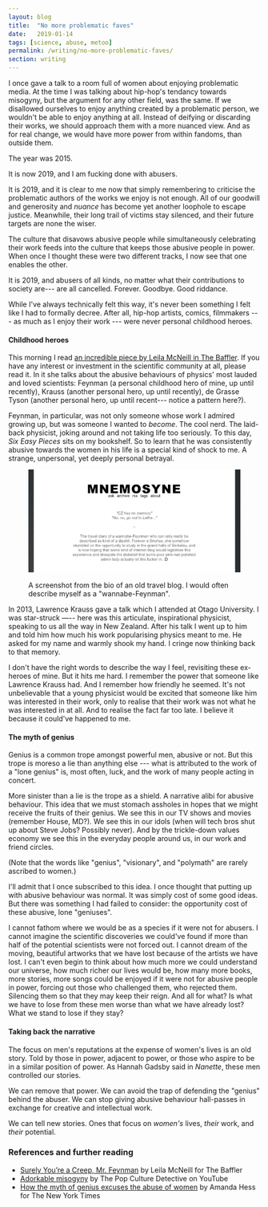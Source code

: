 ```yaml
---
layout: blog
title:  "No more problematic faves"
date:   2019-01-14
tags: [science, abuse, metoo]
permalink: /writing/no-more-problematic-faves/
section: writing
--- 
```


I once gave a talk to a room full of women about enjoying problematic media. At the time I was talking about hip-hop's tendancy towards misogyny, but the argument for any other field, was the same. If we disallowed ourselves to enjoy anything created by a problematic person, we wouldn't be able to enjoy anything at all. Instead of deifying or discarding their works, we should approach them with a more nuanced view. And as for real change, we would have more power from within fandoms, than outside them. 

The year was 2015.

It is now 2019, and I am fucking done with abusers.

It is 2019, and it is clear to me now that simply remembering to criticise the problematic authors of the works we enjoy is not enough. All of our goodwill and generosity and _nuance_ has become yet another loophole to escape justice. Meanwhile, their long trail of victims stay silenced, and their future targets are none the wiser.

The culture that disavows abusive people while simultaneously celebrating their work feeds into the culture that keeps those abusive people in power. When once I thought these were two different tracks, I now see that one enables the other.

It is 2019, and abusers of all kinds, no matter what their contributions to society are--- are all cancelled. Forever. Goodbye. Good riddance.

While I've always technically felt this way, it's never been something I felt like I had to formally decree. After all, hip-hop artists, comics, filmmakers --- as much as I enjoy their work --- were never personal childhood heroes.

#### Childhood heroes

This morning I read [an incredible piece by Leila McNeill in The Baffler](https://thebaffler.com/outbursts/surely-youre-a-creep-mr-feynman-mcneill). If you have any interest or investment in the scientific community at all, please read it. In it she talks about the abusive behaviours of physics' most lauded and loved scientists: Feynman (a personal childhood hero of mine, up until recently), Krauss (another personal hero, up until recently), de Grasse Tyson (another personal hero, up until recent--- notice a pattern here?).

Feynman, in particular, was not only someone whose work I admired growing up, but was someone I wanted to _become_. The cool nerd. The laid-back physicist, joking around and not taking life too seriously. To this day, _Six Easy Pieces_ sits on my bookshelf. So to learn that he was consistently abusive towards the women in his life is a special kind of shock to me. A strange, unpersonal, yet deeply personal betrayal.

<figure class="text-center vp-4">
  <img src="/images/mnemosyne-blog.png">
  <p class="small grey">A screenshot from the bio of an old travel blog. I would often describe myself as a "wannabe-Feynman".</p>
</figure>

In 2013, Lawrence Krauss gave a talk which I attended at Otago University. I was star-struck —-- here was this articulate, inspirational physicist, speaking to us all the way in New Zealand. After his talk I went up to him and told him how much his work popularising physics meant to me. He asked for my name and warmly shook my hand. I cringe now thinking back to that memory.

I don't have the right words to describe the way I feel, revisiting these ex-heroes of mine. But it hits me hard. I remember the power that someone like Lawrence Krauss had. And I remember how friendly he seemed. It's not unbelievable that a young physicist would be excited that someone like him was interested in their work, only to realise that their work was not what he was interested in at all. And to realise the fact far too late. I believe it because it could've happened to me.

#### The myth of genius

Genius is a common trope amongst powerful men, abusive or not. But this trope is moreso a lie than anything else --- what is attributed to the work of a "lone genius" is, most often, luck, and the work of many people acting in concert. 

More sinister than a lie is the trope as a shield. A narrative alibi for abusive behaviour. This idea that we must stomach assholes in hopes that we might receive the fruits of their genius. We see this in our TV shows and movies (remember House, MD?). We see this in our idols (when will tech bros shut up about Steve Jobs? Possibly never). And by the trickle-down values economy we see this in the everyday people around us, in our work and friend circles.

(Note that the words like "genius", "visionary", and "polymath" are rarely ascribed to women.)

I'll admit that I once subscribed to this idea. I once thought that putting up with abusive behaviour was normal. It was simply cost of some good ideas. But there was something I had failed to consider: the opportunity cost of these abusive, lone "geniuses".

I cannot fathom where we would be as a species if it were not for abusers. I cannot imagine the scientific discoveries we could've found if more than half of the potential scientists were not forced out. I cannot dream of the moving, beautiful artworks that we have lost because of the artists we have lost. I can't even begin to think about how much more we could understand our universe, how much richer our lives would be, how many more books, more stories, more songs could be enjoyed if it were not for abusive people in power, forcing out those who challenged them, who rejected them. Silencing them so that they may keep their reign. And all for what? Is what we have to lose from these men worse than what we have already lost? What we stand to lose if they stay?

#### Taking back the narrative

The focus on men's reputations at the expense of women's lives is an old story. Told by those in power, adjacent to power, or those who aspire to be in a similar position of power. As Hannah Gadsby said in _Nanette_, these men controlled our stories.

We can remove that power. We can avoid the trap of defending the "genius" behind the abuser. We can stop giving abusive behaviour hall-passes in exchange for creative and intellectual work.

We can tell new stories. Ones that focus on _women's_ lives, _their_ work, and  _their_ potential. 



### References and further reading

- [Surely You’re a Creep, Mr. Feynman](https://thebaffler.com/outbursts/surely-youre-a-creep-mr-feynman-mcneill) by Leila McNeill for The Baffler
- [Adorkable misogyny](https://www.youtube.com/watch?v=X3-hOigoxHs) by The Pop Culture Detective on YouTube
- [How the myth of genius excuses the abuse of women](https://www.nytimes.com/2017/11/10/arts/sexual-harassment-art-hollywood.html) by Amanda Hess for The New York Times